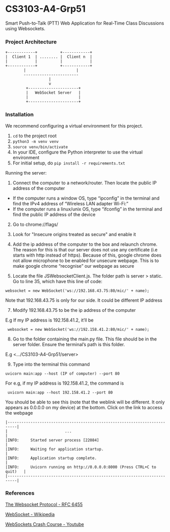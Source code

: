 # CS3103-A4-Grp51

Smart Push-to-Talk (PTT) Web Application for Real-Time Class Discussions using Websockets.

### Project Architecture

```
+------------+          +------------+
|  Client 1  | ........ |  Client n  |
|            |          |            |
+------------+          +------------+
        |                      |
        ------------------------
                   |
                   v
         +----------------------+
         |   WebSocket Server   |
         |                      |
         +----------------------+
```

### Installation

We recommend configuring a virtual environment for this project.
1. `cd` to the project root
2. `python3 -m venv venv`
3. `source venv/bin/activate`
4. In your IDE, configure the Python interpreter to use the virtual environment
5. For initial setup, do `pip install -r requirements.txt`

Running the server:
1. Connect the computer to a network/router. Then locate the public IP address of the computer
- If the computer runs a window OS, type “ipconfig” in the terminal and find the IPv4 address of “Wireless LAN adapter Wi-Fi:”
- If the computer runs a linux/unix OS, type “ifconfig” in the terminal and find the public IP address of the device
  
2. Go to chrome://flags/
   
4. Look for "Insecure origins treated as secure" and enable it
   
5. Add the ip address of the computer to the box and relaunch chrome. The reason for this is that our server does not use any certificate (i.e starts with http instead of https). Because of this, google chrome does not allow microphone to be enabled for unsecure webpage. This is to make google chrome “recognise” our webpage as secure
   
6. Locate the file JSWebsocketClient.js. The folder path is server > static. Go to line 35, which have this line of code:

```
websocket = new WebSocket('ws://192.168.43.75:80/mic/' + name); 
```

Note that 192.168.43.75 is only for our side. It could be different IP address

7. Modify 192.168.43.75 to be the ip address of the computer

E.g
If my IP address is 192.158.41.2, it’ll be

```
 websocket = new WebSocket('ws://192.158.41.2:80/mic/' + name); 
```

8. Go to the folder containing the main.py file. This file should be in the server folder. Ensure the terminal’s path is this folder. 

E.g
<.../CS3103-A4-Grp51/server> 

9. Type into the terminal this command
    
```
uvicorn main:app --host (IP of computer) --port 80
```

For e.g, if my IP address is 192.158.41.2, the command is

```
 uvicorn main:app --host 192.158.41.2 --port 80
```

You should be able to see this (note that the weblink will be different. It only appears as 0.0.0.0 on my device) at the bottom. Click on the link to access the webpage
```
|--------------------------------------------------------------------------| 
|                         ...                                              |
|INFO:     Started server process [22084]                                  |
|INFO:     Waiting for application startup.                                |
|INFO:     Application startup complete.                                   |
|INFO:     Uvicorn running on http://0.0.0.0:8000 (Press CTRL+C to quit)   |
|--------------------------------------------------------------------------|
```

### References

[The Websocket Protocol - RFC 6455](https://datatracker.ietf.org/doc/html/rfc6455#section-1.1)

[WebSocket - Wikipedia](https://en.wikipedia.org/wiki/WebSocket#:~:text=WebSocket%20is%20a%20computer%20communications,as%20RFC%206455%20in%202011.)

[WebSockets Crash Course - Youtube](https://www.youtube.com/watch?v=2Nt-ZrNP22A&ab_channel=HusseinNasser)
